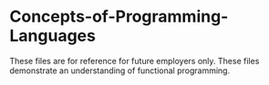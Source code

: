 # Concepts-of-Programming-Languages

These files are for reference for future employers only. These files demonstrate
an understanding of functional programming.
